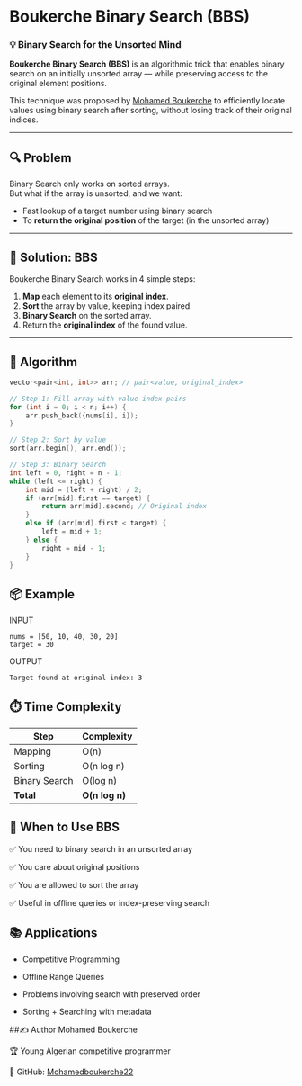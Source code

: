 # Boukerche Binary Search (BBS)

### 💡 Binary Search for the Unsorted Mind

**Boukerche Binary Search (BBS)** is an algorithmic trick that enables binary search on an initially unsorted array — while preserving access to the original element positions.

This technique was proposed by [Mohamed Boukerche](https://github.com/Mohamedboukerche22) to efficiently locate values using binary search after sorting, without losing track of their original indices.

---

## 🔍 Problem

Binary Search only works on sorted arrays.  
But what if the array is unsorted, and we want:
- Fast lookup of a target number using binary search
- To **return the original position** of the target (in the unsorted array)

---

## 🚀 Solution: BBS

Boukerche Binary Search works in 4 simple steps:

1. **Map** each element to its **original index**.
2. **Sort** the array by value, keeping index paired.
3. **Binary Search** on the sorted array.
4. Return the **original index** of the found value.

---

## 🧠 Algorithm

```cpp
vector<pair<int, int>> arr; // pair<value, original_index>

// Step 1: Fill array with value-index pairs
for (int i = 0; i < n; i++) {
    arr.push_back({nums[i], i});
}

// Step 2: Sort by value
sort(arr.begin(), arr.end());

// Step 3: Binary Search
int left = 0, right = n - 1;
while (left <= right) {
    int mid = (left + right) / 2;
    if (arr[mid].first == target) {
        return arr[mid].second; // Original index
    }
    else if (arr[mid].first < target) {
        left = mid + 1;
    } else {
        right = mid - 1;
    }
}
```
## 📦 Example
INPUT 
```
nums = [50, 10, 40, 30, 20]
target = 30
```
OUTPUT 
```
Target found at original index: 3
```
## ⏱️ Time Complexity
| Step          | Complexity     |
| ------------- | -------------- |
| Mapping       | O(n)           |
| Sorting       | O(n log n)     |
| Binary Search | O(log n)       |
| **Total**     | **O(n log n)** |



## 🧪 When to Use BBS
✅ You need to binary search in an unsorted array

✅ You care about original positions

✅ You are allowed to sort the array

✅ Useful in offline queries or index-preserving search

## 📚 Applications
- Competitive Programming

- Offline Range Queries

- Problems involving search with preserved order

- Sorting + Searching with metadata

##✍️ Author
Mohamed Boukerche

🏆 Young Algerian competitive programmer

🔗 GitHub: [Mohamedboukerche22](https://github.com/Mohamedboukerche22)
